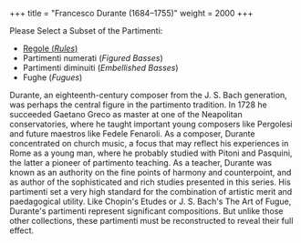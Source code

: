 +++
title = "Francesco Durante (1684–1755)"
weight = 2000
+++

Please Select a Subset of the Partimenti:

- [Regole (_Rules_)](http://localhost:1313/durante/regole/)
- Partimenti numerati (_Figured Basses_)
- Partimenti diminuiti (_Embellished Basses_)
- Fughe (_Fugues_)

Durante, an eighteenth-century composer from the J. S. Bach generation, was perhaps the central figure in the partimento tradition. In 1728 he succeeded Gaetano Greco as master at one of the Neapolitan conservatories, where he taught important young composers like Pergolesi and future maestros like Fedele Fenaroli. As a composer, Durante concentrated on church music, a focus that may reflect his experiences in Rome as a young man, where he probably studied with Pitoni and Pasquini, the latter a pioneer of partimento teaching. As a teacher, Durante was known as an authority on the fine points of harmony and counterpoint, and as author of the sophisticated and rich studies presented in this series. His partimenti set a very high standard for the combination of artistic merit and paedagogical utility. Like Chopin's Etudes or J. S. Bach's The Art of Fugue, Durante's partimenti represent significant compositions. But unlike those other collections, these partimenti must be reconstructed to reveal their full effect.
